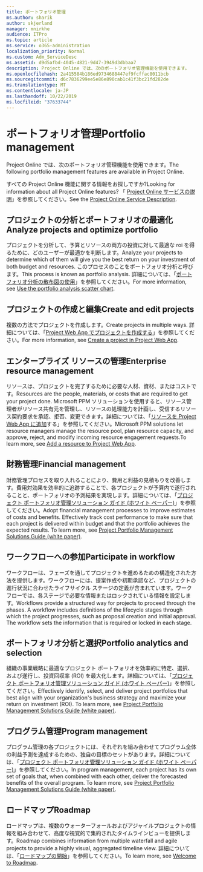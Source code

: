 ```yaml
---
title: ポートフォリオ管理
ms.author: sharik
author: skjerland
manager: mnirkhe
audience: ITPro
ms.topic: article
ms.service: o365-administration
localization_priority: Normal
ms.custom: Adm_ServiceDesc
ms.assetid: d9d5afbd-4045-4821-9d47-3949d3dbbaa7
description: Project Online では、次のポートフォリオ管理機能を使用できます。
ms.openlocfilehash: 2a415584b186ed9734688447ef9fcffac8011bcb
ms.sourcegitcommit: d6c7836299ee5e86e890cab1c41f3bc21fd282de
ms.translationtype: MT
ms.contentlocale: ja-JP
ms.lasthandoff: 10/22/2019
ms.locfileid: "37633744"
---
```

# <a name="portfolio-management"></a><span data-ttu-id="3b800-103">ポートフォリオ管理</span><span class="sxs-lookup"><span data-stu-id="3b800-103">Portfolio management</span></span>

<span data-ttu-id="3b800-104">Project Online では、次のポートフォリオ管理機能を使用できます。</span><span class="sxs-lookup"><span data-stu-id="3b800-104">The following portfolio management features are available in Project Online.</span></span>
  
<span data-ttu-id="3b800-105">すべての Project Online 機能に関する情報をお探しですか?</span><span class="sxs-lookup"><span data-stu-id="3b800-105">Looking for information about all Project Online features?</span></span> <span data-ttu-id="3b800-106">「 [Project Online サービスの説明](project-online-service-description.md)」を参照してください。</span><span class="sxs-lookup"><span data-stu-id="3b800-106">See the [Project Online Service Description](project-online-service-description.md).</span></span>
  
## <a name="analyze-projects-and-optimize-portfolio"></a><span data-ttu-id="3b800-107">プロジェクトの分析とポートフォリオの最適化</span><span class="sxs-lookup"><span data-stu-id="3b800-107">Analyze projects and optimize portfolio</span></span>

<span data-ttu-id="3b800-108">プロジェクトを分析して、予算とリソースの両方の投資に対して最適な roi を得るために、どのユーザーが最適かを判断します。</span><span class="sxs-lookup"><span data-stu-id="3b800-108">Analyze your projects to determine which of them will give you the best return on your investment of both budget and resources.</span></span> <span data-ttu-id="3b800-109">このプロセスのことをポートフォリオ分析と呼びます。</span><span class="sxs-lookup"><span data-stu-id="3b800-109">This process is known as portfolio analysis.</span></span> <span data-ttu-id="3b800-110">詳細については、「[ポートフォリオ分析の散布図の使用](http://go.microsoft.com/fwlink/?LinkID=823665&amp;clcid=0x409)」を参照してください。</span><span class="sxs-lookup"><span data-stu-id="3b800-110">For more information, see [Use the portfolio analysis scatter chart](http://go.microsoft.com/fwlink/?LinkID=823665&amp;clcid=0x409).</span></span>
  
## <a name="create-and-edit-projects"></a><span data-ttu-id="3b800-111">プロジェクトの作成と編集</span><span class="sxs-lookup"><span data-stu-id="3b800-111">Create and edit projects</span></span>

<span data-ttu-id="3b800-112">複数の方法でプロジェクトを作成します。</span><span class="sxs-lookup"><span data-stu-id="3b800-112">Create projects in multiple ways.</span></span> <span data-ttu-id="3b800-113">詳細については、「[Project Web App でプロジェクトを作成する](http://go.microsoft.com/fwlink/?LinkID=746895&amp;clcid=0x409)」を参照してください。</span><span class="sxs-lookup"><span data-stu-id="3b800-113">For more information, see [Create a project in Project Web App](http://go.microsoft.com/fwlink/?LinkID=746895&amp;clcid=0x409).</span></span>
  
## <a name="enterprise-resource-management"></a><span data-ttu-id="3b800-114">エンタープライズ リソースの管理</span><span class="sxs-lookup"><span data-stu-id="3b800-114">Enterprise resource management</span></span>

<span data-ttu-id="3b800-115">リソースは、プロジェクトを完了するために必要な人材、資材、またはコストです。</span><span class="sxs-lookup"><span data-stu-id="3b800-115">Resources are the people, materials, or costs that are required to get your project done.</span></span> <span data-ttu-id="3b800-116">Microsoft PPM ソリューションを使用すると、リソース管理者がリソース共有元を管理し、リソースの処理能力を計画し、受信するリソース契約要求を承認、拒否、変更できます。詳細については、「[リソースを Project Web App に追加](https://go.microsoft.com/fwlink/p/?LinkId=271320)する」を参照してください。</span><span class="sxs-lookup"><span data-stu-id="3b800-116">Microsoft PPM solutions let resource managers manage the resource pool, plan resource capacity, and approve, reject, and modify incoming resource engagement requests.To learn more, see [Add a resource to Project Web App](https://go.microsoft.com/fwlink/p/?LinkId=271320).</span></span>
  
## <a name="financial-management"></a><span data-ttu-id="3b800-117">財務管理</span><span class="sxs-lookup"><span data-stu-id="3b800-117">Financial management</span></span>

<span data-ttu-id="3b800-p105">財務管理プロセスを取り入れることにより、費用と利益の見積もりを改善します。費用対効果を効率的に追跡することで、各プロジェクトが予算内で遂行されることと、ポートフォリオの予測結果を実現します。詳細については、「[プロジェクト ポートフォリオ管理ソリューション ガイド (ホワイト ペーパー)](https://go.microsoft.com/fwlink/p/?LinkId=402633)」を参照してください。</span><span class="sxs-lookup"><span data-stu-id="3b800-p105">Adopt financial management processes to improve estimates of costs and benefits. Effectively track cost performance to make sure that each project is delivered within budget and that the portfolio achieves the expected results. To learn more, see [Project Portfolio Management Solutions Guide (white paper)](https://go.microsoft.com/fwlink/p/?LinkId=402633).</span></span>
  
## <a name="participate-in-workflow"></a><span data-ttu-id="3b800-121">ワークフローへの参加</span><span class="sxs-lookup"><span data-stu-id="3b800-121">Participate in workflow</span></span>

<span data-ttu-id="3b800-p106">ワークフローは、フェーズを通してプロジェクトを進めるための構造化された方法を提供します。ワークフローには、提案作成や初期承認など、プロジェクトの進行状況に合わせたライフサイクル ステージの定義が含まれています。ワークフローでは、各ステージで必要な情報またはロックされている情報を設定します。</span><span class="sxs-lookup"><span data-stu-id="3b800-p106">Workflows provide a structured way for projects to proceed through the phases. A workflow includes definitions of the lifecycle stages through which the project progresses, such as proposal creation and initial approval. The workflow sets the information that is required or locked in each stage.</span></span>
  
## <a name="portfolio-analytics-and-selection"></a><span data-ttu-id="3b800-125">ポートフォリオ分析と選択</span><span class="sxs-lookup"><span data-stu-id="3b800-125">Portfolio analytics and selection</span></span>

<span data-ttu-id="3b800-p107">組織の事業戦略に最適なプロジェクト ポートフォリオを効率的に特定、選択、および遂行し、投資回収率 (ROI) を最大化します。詳細については、「[プロジェクト ポートフォリオ管理ソリューション ガイド (ホワイト ペーパー)](https://go.microsoft.com/fwlink/p/?LinkId=402633)」を参照してください。</span><span class="sxs-lookup"><span data-stu-id="3b800-p107">Effectively identify, select, and deliver project portfolios that best align with your organization's business strategy and maximize your return on investment (ROI). To learn more, see [Project Portfolio Management Solutions Guide (white paper)](https://go.microsoft.com/fwlink/p/?LinkId=402633).</span></span>
  
## <a name="program-management"></a><span data-ttu-id="3b800-128">プログラム管理</span><span class="sxs-lookup"><span data-stu-id="3b800-128">Program management</span></span>

<span data-ttu-id="3b800-p108">プログラム管理の各プロジェクトには、それぞれを組み合わせてプログラム全体の利益予測を達成するための、独自の目標のセットがあります。詳細については、「[プロジェクト ポートフォリオ管理ソリューション ガイド (ホワイト ペーパー)](https://go.microsoft.com/fwlink/p/?LinkId=402633)」を参照してください。</span><span class="sxs-lookup"><span data-stu-id="3b800-p108">In program management, each project has its own set of goals that, when combined with each other, deliver the forecasted benefits of the overall program. To learn more, see [Project Portfolio Management Solutions Guide (white paper)](https://go.microsoft.com/fwlink/p/?LinkId=402633).</span></span>
  
## <a name="roadmap"></a><span data-ttu-id="3b800-131">ロードマップ</span><span class="sxs-lookup"><span data-stu-id="3b800-131">Roadmap</span></span>

<span data-ttu-id="3b800-132">ロードマップは、複数のウォーターフォールおよびアジャイルプロジェクトの情報を組み合わせて、高度な視覚的で集約されたタイムラインビューを提供します。</span><span class="sxs-lookup"><span data-stu-id="3b800-132">Roadmap combines information from multiple waterfall and agile projects to provide a highly visual, aggregated timeline view.</span></span> <span data-ttu-id="3b800-133">詳細については、「[ロードマップの開始](https://support.office.com/article/video-welcome-to-roadmap-57764149-51b8-468f-a50d-9ea6a4fd835a)」を参照してください。</span><span class="sxs-lookup"><span data-stu-id="3b800-133">To learn more, see [Welcome to Roadmap](https://support.office.com/article/video-welcome-to-roadmap-57764149-51b8-468f-a50d-9ea6a4fd835a).</span></span>

